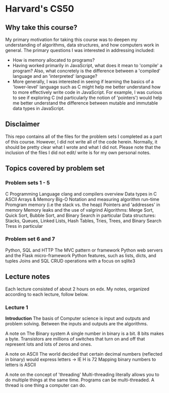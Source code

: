 # Harvard's CS50

## Why take this course?

My primary motivation for taking this course was to deepen my understanding of algorithms, data structures, and how computers work in general. The primary questions I was interested in addressing included:

* How is memory allocated to programs?
* Having worked primarily in JavaScript, what does it mean to 'compile' a program? Also, what concretely is the difference between a 'compiled' language and an 'interpreted' language?
* More generally, I was interested in seeing if learning the basics of a 'lower-level' language such as C might help me better understand how to more effectively write code in JavaScript. For example, I was curious to see if exploring C (nd particularly the notion of 'pointers') would help me better understand the difference between mutable and immutable data types in JavaScript.

## Disclaimer
This repo contains all of the files for the problem sets I completed as a part of this course. However, I did not write all of the code herein. Normally, it should be pretty clear what I wrote and what I did not. Please note that the inclusion of the files I did not edit/ write is for my own personal notes.

## Topics covered by problem set

### Problem sets 1 - 5
C Programming Language
clang and compilers overview
Data types in C
ASCII
Arrays & Memory
Big-O Notation and measuring algorithm run-time
Promgram memory (i.e the stack vs. the heap)
Pointers and 'addresses' in memory
Memory leaks and the use of valgrind
Algorithms: Merge Sort, Quick Sort, Bubble Sort, and Binary Search in particular
Data structures: Stacks, Queues, Linked Lists, Hash Tables, Tries, Trees, and Binary Search Tress in particular

### Problem set 6 and 7
Python, SQL and HTTP
The MVC pattern or framework
Python web servers and the Flask micro-framework
Python features, such as lists, dicts, and tuples
Joins and SQL CRUD operations with a focus on sqlite3

## Lecture notes

Each lecture consisted of about 2 hours on edx. My notes, organized according to each lecture, follow below.

### Lecture 1

**Introduction**
The basis of Computer science is input and outputs and problem solving. Between the inputs and outputs are the algorithms.

A note on The Binary system
A single number in binary is a bit. 8 bits makes a byte.
Transistors are millions of switches that turn on and off that represent lots and lots of zeros and ones.

A note on ASCII
The world decided that certain decimal numbers (reflected in binary) would express letters -> IE H is 72
Mapping binary numbers to letters is ASCII

A note on the concept of 'threading'
Multi-threading literally allows you to do multiple things at the same time. Programs can be multi-threaded. A thread is one thing a computer can do.










